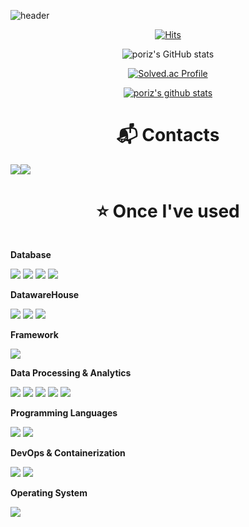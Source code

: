 
![header](https://capsule-render.vercel.app/api?type=waving&height=300&color=gradient&text=Pori's%20GitHub&reversal=false&textBg=false&fontColor=008B8B&desc=Taesu%20Jang)


<div align="center">

[![Hits](https://hits.seeyoufarm.com/api/count/incr/badge.svg?url=https%3A%2F%2Fgithub.com%2Fporiz%2Fhit-counter&count_bg=%236DD665&title_bg=%23433C3C&icon=github.svg&icon_color=%23D2EAB3&title=hits&edge_flat=true)](https://hits.seeyoufarm.com)


![poriz's GitHub stats](https://github-readme-stats.vercel.app/api?username=poriz&show_icons=true&theme=vue)

[![Solved.ac Profile](http://mazassumnida.wtf/api/v2/generate_badge?boj=hl5gri)](https://solved.ac/hl5gri/)

[![poriz's github stats](https://github-readme-stats.vercel.app/api/top-langs/?username=poriz&show_icons=true&hide_border=true&title_color=004386&icon_color=004386&layout=compact)](https://github.com/poriz)
<div align="center">

# :mailbox_with_mail: Contacts
<div style="display:flex; flex-direction:row;">
    <a href="mailto:porits789@gmail.com">
        <img src="https://img.shields.io/badge/Gmail-EA4335?style=for-the-badge&logo=Gmail&logoColor=white"> 
    </a>
    <a href="https://www.linkedin.com/in/태수-장-10a900285">
        <img src="https://img.shields.io/badge/LinkedIn-0077B5?style=for-the-badge&logo=LinkedIn&logoColor=white"> 
    </a>
</div>



# :star: Once I've used
<div style="display:flex; flex-direction:column; align-items:flex-start;">
    <!-- Database -->
    <p><strong>Database</strong></p>
    <div>
        <img src="https://img.shields.io/badge/oracle-F80000?style=for-the-badge&logo=oracle&logoColor=white">
        <img src="https://img.shields.io/badge/mysql-4479A1?style=for-the-badge&logo=mysql&logoColor=white">
        <img src="https://img.shields.io/badge/firebase-FFCA28?style=for-the-badge&logo=firebase&logoColor=black">
        <img src="https://img.shields.io/badge/postgreSQL-4169E1?style=for-the-badge&logo=postgresql&logoColor=white">
    </div>
    <!-- DatawareHouse -->
    <p><strong>DatawareHouse</strong></p>
    <div>
        <img src="https://img.shields.io/badge/AWS-232F3E?style=for-the-badge&logo=amazonaws&logoColor=white">
        <img src="https://img.shields.io/badge/Snowflake-29B5E8?style=for-the-badge&logo=Snowflake&logoColor=white">
        <img src="https://img.shields.io/badge/GCP-4285F4?style=for-the-badge&logo=googlecloud&logoColor=white">
    </div>
    <!-- Framework -->
    <p><strong>Framework</strong></p>
    <div>
        <img src="https://img.shields.io/badge/React_Native-61DAFB?style=for-the-badge&logo=react&logoColor=black">
    </div>
    <!-- Data Processing & Analytics -->
    <p><strong>Data Processing & Analytics</strong></p>
    <div>
        <img src="https://img.shields.io/badge/Python-3776AB?style=for-the-badge&logo=python&logoColor=white">
        <img src="https://img.shields.io/badge/Spark-E25A1C?style=for-the-badge&logo=apachespark&logoColor=white">
        <img src="https://img.shields.io/badge/Airflow-017CEE?style=for-the-badge&logo=apacheairflow&logoColor=white">
        <img src="https://img.shields.io/badge/Presto-5890FF?style=for-the-badge&logo=presto&logoColor=white">
        <img src="https://img.shields.io/badge/Kafka-231F20?style=for-the-badge&logo=apachekafka&logoColor=white">
    </div>
    <!-- Programming Languages -->
    <p><strong>Programming Languages</strong></p>
    <div>
        <img src="https://img.shields.io/badge/Java-007396?style=for-the-badge&logo=java&logoColor=white">
        <img src="https://img.shields.io/badge/C-A8B9CC?style=for-the-badge&logo=c&logoColor=white">
    </div>
    <!-- DevOps & Containerization -->
    <p><strong>DevOps & Containerization</strong></p>
    <div>
        <img src="https://img.shields.io/badge/GitHub_Actions-2088FF?style=for-the-badge&logo=githubactions&logoColor=white">
        <img src="https://img.shields.io/badge/Docker-2496ED?style=for-the-badge&logo=docker&logoColor=white">
    </div>
    <!-- Operating System -->
    <p><strong>Operating System</strong></p>
    <div>
        <img src="https://img.shields.io/badge/Linux-FCC624?style=for-the-badge&logo=linux&logoColor=black">
    </div>
</div>





